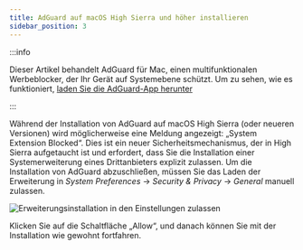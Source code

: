 ```yaml
---
title: AdGuard auf macOS High Sierra und höher installieren
sidebar_position: 3
---
```


:::info

Dieser Artikel behandelt AdGuard für Mac, einen multifunktionalen Werbeblocker, der Ihr Gerät auf Systemebene schützt. Um zu sehen, wie es funktioniert, [laden Sie die AdGuard-App herunter](https://adguard.com/download.html?auto=true)

:::

Während der Installation von AdGuard auf macOS High Sierra (oder neueren Versionen) wird möglicherweise eine Meldung angezeigt: „System Extension Blocked“. Dies ist ein neuer Sicherheitsmechanismus, der in High Sierra aufgetaucht ist und erfordert, dass Sie die Installation einer Systemerweiterung eines Drittanbieters explizit zulassen. Um die Installation von AdGuard abzuschließen, müssen Sie das Laden der Erweiterung in *System Preferences* → *Security & Privacy* → *General* manuell zulassen.

![Erweiterungsinstallation in den Einstellungen zulassen](https://cdn.adtidy.org/public/Adguard/kb/PicturesEN/highsierra.png)

Klicken Sie auf die Schaltfläche „Allow“, und danach können Sie mit der Installation wie gewohnt fortfahren.
